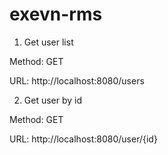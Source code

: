 # exevn-rms

1. Get user list

Method: GET

URL: http://localhost:8080/users

2. Get user by id

Method: GET

URL: http://localhost:8080/user/{id}
